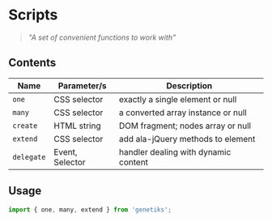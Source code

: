 # Scripts

> *"A set of convenient functions to work with"*

## Contents

| Name       | Parameter/s     | Description                          |
|------------|-----------------|--------------------------------------|
| `one`      | CSS selector    | exactly a single element or null     |
| `many`     | CSS selector    | a converted array instance or null   |
| `create`   | HTML string     | DOM fragment; nodes array or null    |
| `extend`   | CSS selector    | add ala-jQuery methods to element    |
| `delegate` | Event, Selector | handler dealing with dynamic content |

## Usage

```js
import { one, many, extend } from 'genetiks';
```
